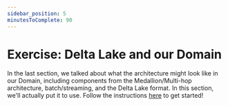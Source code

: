 ```yaml
---
sidebar_position: 5
minutesToComplete: 90
---
```



# Exercise: Delta Lake and our Domain
In the last section, we talked about what the architecture might look like in our Domain, including components from the Medallion/Multi-hop architecture, batch/streaming, and the Delta Lake format. In this section, we'll actually put it to use. Follow the instructions [here](https://github.com/data-derp/exercise-ev-databricks/tree/main/delta-lake) to get started!